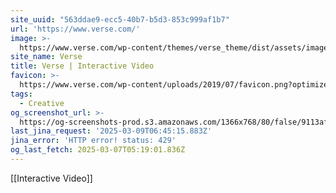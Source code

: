 ```yaml
---
site_uuid: "563ddae9-ecc5-40b7-b5d3-853c999af1b7"
url: 'https://www.verse.com/'
image: >-
  https://www.verse.com/wp-content/themes/verse_theme/dist/assets/images/verse-social.jpg
site_name: Verse
title: Verse | Interactive Video
favicon: >-
  https://www.verse.com/wp-content/uploads/2019/07/favicon.png?optimize=low&dpr=2.0&auto=webp
tags:
  - Creative
og_screenshot_url: >-
  https://og-screenshots-prod.s3.amazonaws.com/1366x768/80/false/9113afa3c92e1ca7ae76cf708a53c641c9187ee303f620a3ef4ef7afffd59b47.jpeg
last_jina_request: '2025-03-09T06:45:15.883Z'
jina_error: 'HTTP error! status: 429'
og_last_fetch: 2025-03-07T05:19:01.836Z
---
```

[[Interactive Video]]
